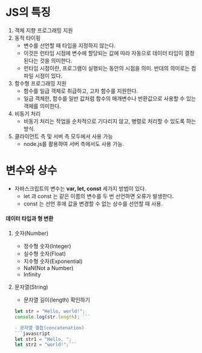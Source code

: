 # JS의 특징

1. 객체 지향 프로그래밍 지원
2. 동적 타이핑
    - 변수를 선언할 때 타입을 지정하지 않는다.
    - 이것은 런타임 시점에 변수에 할당되는 값에 따라 자동으로 데이터 타입이 결정 된다는 것을 의미한다.
    * 런타임 시점이란, 프로그램이 실행되는 동안의 시점을 의미. 반대의 의미로는 컴파일 시점이 있다.
3. 함수형 프로그래밍 지원
    - 함수를 일급 객체로 취급하고, 고차 함수를 지원한다.
    * 일급 객체란, 함수를 일반 값처럼 함수의 매개변수나 반환값으로 사용할 수 있는 객체를 의미한다.
4. 비동기 처리
    - 비동기 처리는 작업을 순차적으로 기다리지 않고, 병렬로 처리할 수 있도록 하는 방식.
5. 클라이언트 측 및 서버 측 모두에서 사용 가능
    - node.js를 활용하여 서버 측에서도 사용 가능.

# 변수와 상수

-   자바스크립트의 변수는 **var, let, const** 세가지 방법이 있다.
    -   let 과 const 는 같은 이름의 변수를 두 번 선언하면 오류가 발생한다.
    -   const 는 선언 후에 값을 변경할 수 없는 상수를 선언할 때 사용.

#### 데이터 타입과 형 변환

1. 숫자(Number)
    - 정수형 숫자(Integer)
    - 실수형 숫자(Float)
    - 지수형 숫자(Exponential)
    - NaN(Not a Number)
    - Infinity
2. 문자열(String)

    - 문자열 길이(length) 확인하기

    ````javascript
    let str = "Hello, world!";
    console.log(str.length); ```

    - 문자열 결합(concatenation)
    ```javascript
    let str1 = "Hello, ";
    let str2 = "world!";```
    ````
